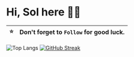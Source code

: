 # Hi, Sol here 👋🏻


| :star: | Don't forget to `Follow` for good luck. |
| :-------: | :-------------------------------------------------------------------------------------------------------- |


![Top Langs](https://github-readme-stats.vercel.app/api/top-langs/?username=solahidris&theme=dark&hide_border=true&layout=donut)
[![GitHub Streak](https://streak-stats.demolab.com?user=solahidris&theme=dark&hide_border=true)](https://git.io/streak-stats)

